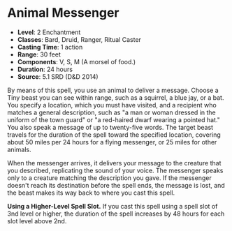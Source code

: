 # Animal Messenger

- **Level**: 2 Enchantment
- **Classes**: Bard, Druid, Ranger, Ritual Caster
- **Casting Time**: 1 action
- **Range**: 30 feet
- **Components**: V, S, M (A morsel of food.)
- **Duration**: 24 hours
- **Source**: 5.1 SRD (D&D 2014)

By means of this spell, you use an animal to deliver a message. Choose a Tiny beast you can see within range, such as a squirrel, a blue jay, or a bat. You specify a location, which you must have visited, and a recipient who matches a general description, such as "a man or woman dressed in the uniform of the town guard" or "a red-haired dwarf wearing a pointed hat." You also speak a message of up to twenty-five words. The target beast travels for the duration of the spell toward the specified location, covering about 50 miles per 24 hours for a flying messenger, or 25 miles for other animals. 

When the messenger arrives, it delivers your message to the creature that you described, replicating the sound of your voice. The messenger speaks only to a creature matching the description you gave. If the messenger doesn't reach its destination before the spell ends, the message is lost, and the beast makes its way back to where you cast this spell.

**Using a Higher-Level Spell Slot.** If you cast this spell using a spell slot of 3nd level or higher, the duration of the spell increases by 48 hours for each slot level above 2nd.
